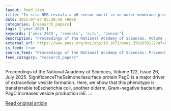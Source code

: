 ```yaml
---
layout: feed_item
title: "In situ NMR reveals a pH sensor motif in an outer membrane protein that drives bacterial vesicle production"
date: 2025-07-07 05:29:59 +0000
categories: [research_papers]
tags: ['year-2025']
keywords: ['year-2025', 'reveals', 'situ', 'sensor']
description: "Proceedings of the National Academy of Sciences, Volume 122, Issue 26, July 2025"
external_url: https://www.pnas.org/doi/abs/10.1073/pnas.2501638122?af=R
is_feed: true
source_feed: "Proceedings of the National Academy of Sciences: Proceedings of the National Academy of Sciences: Table of Contents"
feed_category: "research_papers"
---
```


Proceedings of the National Academy of Sciences, Volume 122, Issue 26, July 2025. SignificanceTheSalmonellasurface protein PagC is a major driver of extracellular vesicle formation. Here, we show that this phenotype is transferrable toEscherichia coli, another diderm, Gram-negative bacterium. PagC increases vesicle production inE. ...

[Read original article](https://www.pnas.org/doi/abs/10.1073/pnas.2501638122?af=R)
